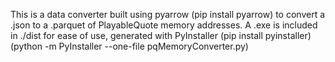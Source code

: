 This is a data converter built using pyarrow (pip install pyarrow) to convert a .json to a .parquet of PlayableQuote memory addresses. A .exe is included in ./dist for ease of use, generated with PyInstaller (pip install pyinstaller) (python -m PyInstaller --one-file pqMemoryConverter.py)